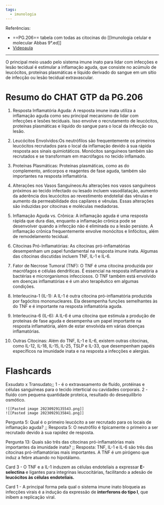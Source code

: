 ```yaml
---
tags:
  - imunologia
---
```

Referências: 
*  ==PG.206== tabela com todas as citocinas do [[Imunologia celular e molecular Abbas 9°.ed]]
* [Videoaula](https://youtu.be/EQqHJAnu71s?si=uW2jR29XhaZmqANh)
---
O principal meio usado pelo sistema imune inato para lidar com infecções e lesão tecidual é estimular a inflamação aguda, que consiste no acúmulo de leucócitos, proteínas plasmáticas e líquido derivado do sangue em um sítio de infecção ou lesão tecidual extravascular.

# Resumo do CHAT GTP da PG.206
1. Resposta Inflamatória Aguda: A resposta imune inata utiliza a inflamação aguda como seu principal mecanismo de lidar com infecções e lesões teciduais. Isso envolve o recrutamento de leucócitos, proteínas plasmáticas e líquido do sangue para o local da infecção ou lesão.

2. Leucócitos Envolvidos:Os neutrófilos são frequentemente os primeiros leucócitos recrutados para o local da inflamação devido à sua rápida resposta aos sinais quimiotáticos. Monócitos sanguíneos também são recrutados e se transformam em macrófagos no tecido inflamado.

3. Proteínas Plasmáticas: Proteínas plasmáticas, como as do complemento, anticorpos e reagentes de fase aguda, também são importantes na resposta inflamatória.

4. Alterações nos Vasos Sanguíneos:As alterações nos vasos sanguíneos próximos ao tecido infectado ou lesado incluem vasodilatação, aumento da aderência dos leucócitos ao revestimento endotelial das vênulas e aumento da permeabilidade dos capilares e vênulas. Essas alterações são induzidas por citocinas e moléculas mediadoras.

5. Inflamação Aguda vs. Crônica: A inflamação aguda é uma resposta rápida que dura dias, enquanto a inflamação crônica pode se desenvolver quando a infecção não é eliminada ou a lesão persiste. A inflamação crônica frequentemente envolve monócitos e linfócitos, além de remodelamento tecidual.

6. Citocinas Pró-Inflamatórias: As citocinas pró-inflamatórias desempenham um papel fundamental na resposta imune inata. Algumas das citocinas discutidas incluem TNF, IL-1 e IL-6.

7. Fator de Necrose Tumoral (TNF): O TNF é uma citocina produzida por macrófagos e células dendríticas. É essencial na resposta inflamatória a bactérias e microrganismos infecciosos. O TNF também está envolvido em doenças inflamatórias e é um alvo terapêutico em algumas condições.

8. Interleucina-1 (IL-1): A IL-1 é outra citocina pró-inflamatória produzida por fagócitos mononucleares. Ela desempenha funções semelhantes às do TNF e é importante na resposta inflamatória aguda.

9. Interleucina-6 (IL-6): A IL-6 é uma citocina que estimula a produção de proteínas de fase aguda e desempenha um papel importante na resposta inflamatória, além de estar envolvida em várias doenças inflamatórias.

10. Outras Citocinas: Além do TNF, IL-1 e IL-6, existem outras citocinas, como IL-12, IL-18, IL-15, IL-25, TSLP e IL-33, que desempenham papéis específicos na imunidade inata e na resposta a infecções e alergias.

# Flashcards
Exsudato x Transudato;; 1 - é o extravasamento de fluído, protéinas e células sanguíneas para o tecido interticial ou cavidades corporais. 2 - fluído com pequena quantidade proteíca, resultado do desequilíbrio osmótico. 
<!--SR:!2023-10-04,3,258-->
	![[Pasted image 20230929135543.png]]   
	![[Pasted image 20230929135841.png]]

Pergunta 5: Qual é o primeiro leucócito a ser recrutado para os locais de inflamação aguda? ;; Resposta 5: O neutrófilo é tipicamente o primeiro a ser recrutado devido à sua rapidez de resposta.
<!--SR:!2023-10-04,4,270-->

Pergunta 13: Quais são três das citocinas pró-inflamatórias mais importantes da imunidade inata? ;; Resposta: TNF, IL-1 e IL-6 são três das citocinas pró-inflamatórias mais importantes. A TNF é um pirógeno que induz a febre atuando no hipotálamo.
<!--SR:!2023-10-03,3,258-->

Card 3 - O TNF e a IL-1 induzem as células endoteliais a expressar **E-selectina** e ligantes para integrinas leucocitárias, facilitando a adesão de **leucócitos às células endoteliais.**
<!--SR:!2023-10-04,4,270!2023-10-04,4,270-->

Card 1 - A principal forma pela qual o sistema imune inato bloqueia as infecções virais é a indução da expressão de **interferons do tipo I**, que inibem a replicação viral.
<!--SR:!2023-10-04,3,258-->









[^1]: 
[^2]: 